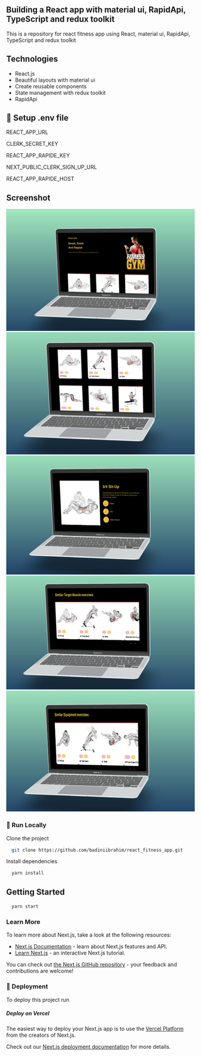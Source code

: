 ## Building a React app with material ui, RapidApi, TypeScript and redux toolkit 
This is a repository for react fitness app using React, material ui, RapidApi, TypeScript and redux toolkit 

## Technologies
- React.js
- Beautiful layouts with material ui
- Create reusable components
- State management with redux toolkit
- RapidApi

  
## 🔐 Setup .env file
REACT_APP_URL

CLERK_SECRET_KEY

REACT_APP_RAPIDE_KEY

NEXT_PUBLIC_CLERK_SIGN_UP_URL

REACT_APP_RAPIDE_HOST

## Screenshot
![alt text](1.png)
![alt text](2.png)
![alt text](3.png)
![alt text](4.png)
![alt text](5.png)


### :running: Run Locally

Clone the project

```bash
  git clone https://github.com/badiniibrahim/react_fitness_app.git
```

Install dependencies
```bash
  yarn install
```

## Getting Started
```bash
  yarn start
```

### Learn More

To learn more about Next.js, take a look at the following resources:

- [Next.js Documentation](https://nextjs.org/docs) - learn about Next.js features and API.
- [Learn Next.js](https://nextjs.org/learn) - an interactive Next.js tutorial.

You can check out [the Next.js GitHub repository](https://github.com/vercel/next.js/) - your feedback and contributions are welcome!

<!-- Deployment -->

### :triangular_flag_on_post: Deployment

To deploy this project run

##### Deploy on Vercel

The easiest way to deploy your Next.js app is to use the [Vercel Platform](https://vercel.com/new?utm_medium=default-template&filter=next.js&utm_source=create-next-app&utm_campaign=create-next-app-readme) from the creators of Next.js.

Check out our [Next.js deployment documentation](https://nextjs.org/docs/deployment) for more details.


